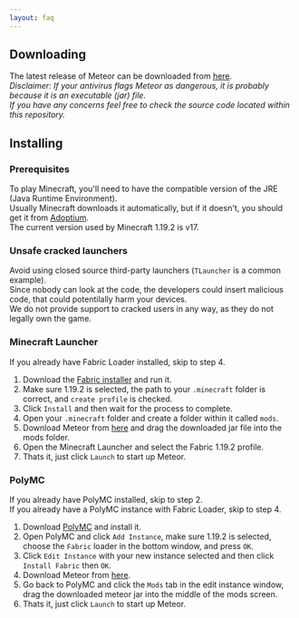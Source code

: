 ```yaml
---
layout: faq
---
```


## Downloading

The latest release of Meteor can be downloaded from [here](https://meteorclient.com/download).  
*Disclaimer: If your antivirus flags Meteor as dangerous, it is probably because it is an executable (jar) file.  
If you have any concerns feel free to check the source code located within this repository.*

## Installing

### Prerequisites
To play Minecraft, you'll need to have the compatible version of the JRE (Java Runtime Environment).  
Usually Minecraft downloads it automatically, but if it doesn't, you should get it from [Adoptium](https://adoptium.net/temurin/releases).  
The current version used by Minecraft 1.19.2 is v17.

### Unsafe cracked launchers
Avoid using closed source third-party launchers (`TLauncher` is a common example).  
Since nobody can look at the code, the developers could insert malicious code, that could potentilally harm your devices.  
We do not provide support to cracked users in any way, as they do not legally own the game.

### Minecraft Launcher
If you already have Fabric Loader installed, skip to step 4.

1. Download the [Fabric installer](https://fabricmc.net/use/) and run it.
2. Make sure 1.19.2 is selected, the path to your `.minecraft` folder is correct, and `create profile` is checked.
3. Click `Install` and then wait for the process to complete.
4. Open your `.minecraft` folder and create a folder within it called `mods`.
4. Download Meteor from [here](https://meteorclient.com/download) and drag the downloaded jar file into the mods folder.
5. Open the Minecraft Launcher and select the Fabric 1.19.2 profile.
6. Thats it, just click `Launch` to start up Meteor.

### PolyMC
If you already have PolyMC installed, skip to step 2.  
If you already have a PolyMC instance with Fabric Loader, skip to step 4.  

1. Download [PolyMC](https://polymc.org/download/) and install it.
2. Open PolyMC and click `Add Instance`, make sure 1.19.2 is selected, choose the `Fabric` loader in the bottom window, and press `OK`.
3. Click `Edit Instance` with your new instance selected and then click `Install Fabric` then `OK`.
4. Download Meteor from [here](https://meteorclient.com/download).
5. Go back to PolyMC and click the `Mods` tab in the edit instance window, drag the downloaded meteor jar into the middle of the mods screen.
6. Thats it, just click `Launch` to start up Meteor.

